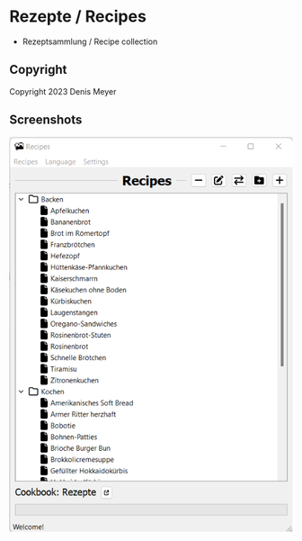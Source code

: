 # Rezepte / Recipes

* Rezeptsammlung / Recipe collection

## Copyright

Copyright 2023 Denis Meyer

## Screenshots

![Screenshot](resources/img/screenshot-1.png "Screenshot")
